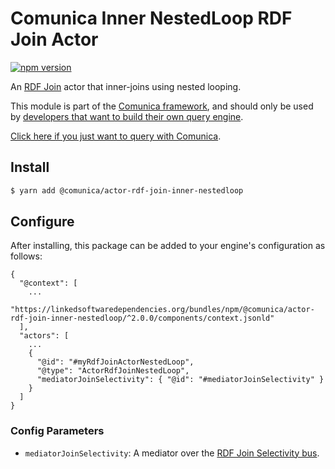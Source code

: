 # Comunica Inner NestedLoop RDF Join Actor

[![npm version](https://badge.fury.io/js/%40comunica%2Factor-rdf-join-inner-nestedloop.svg)](https://www.npmjs.com/package/@comunica/actor-rdf-join-inner-nestedloop)

An [RDF Join](https://github.com/comunica/comunica/tree/master/packages/bus-rdf-join) actor that inner-joins using nested looping.

This module is part of the [Comunica framework](https://github.com/comunica/comunica),
and should only be used by [developers that want to build their own query engine](https://comunica.dev/docs/modify/).

[Click here if you just want to query with Comunica](https://comunica.dev/docs/query/).

## Install

```bash
$ yarn add @comunica/actor-rdf-join-inner-nestedloop
```

## Configure

After installing, this package can be added to your engine's configuration as follows:
```text
{
  "@context": [
    ...
    "https://linkedsoftwaredependencies.org/bundles/npm/@comunica/actor-rdf-join-inner-nestedloop/^2.0.0/components/context.jsonld"  
  ],
  "actors": [
    ...
    {
      "@id": "#myRdfJoinActorNestedLoop",
      "@type": "ActorRdfJoinNestedLoop",
      "mediatorJoinSelectivity": { "@id": "#mediatorJoinSelectivity" }
    }
  ]
}
```

### Config Parameters

* `mediatorJoinSelectivity`: A mediator over the [RDF Join Selectivity bus](https://github.com/comunica/comunica/tree/master/packages/bus-rdf-join-selectivity).
